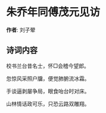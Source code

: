 # 朱乔年同傅茂元见访

**作者**: 刘子翚

## 诗词内容

校书兰台昔名士，怀□会稽今望郎。

忽惊风采照户牖，便觉肺腑流冰霜。

手谈逼剥屡争局，眼食咍台时对床。

山林情话政可乐，只恐云路双雕翔。

